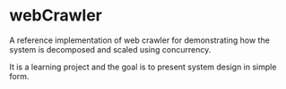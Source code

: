 # webCrawler
A reference implementation of web crawler for demonstrating how the system is decomposed and scaled using concurrency.

It is a learning project and the goal is to present system design in simple form.

